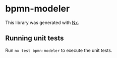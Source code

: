 # bpmn-modeler

This library was generated with [Nx](https://nx.dev).

## Running unit tests

Run `nx test bpmn-modeler` to execute the unit tests.
